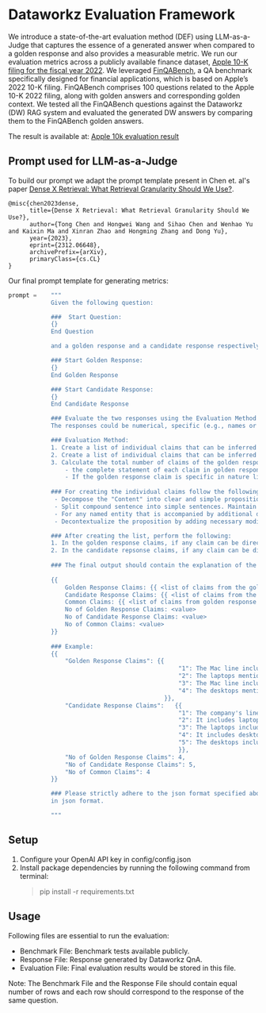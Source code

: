 # Dataworkz Evaluation Framework
We introduce a state-of-the-art evaluation method (DEF) using LLM-as-a-Judge that captures the essence of a generated answer when compared to a golden response and also provides a measurable metric. We run our evaluation metrics across a publicly available finance dataset, [Apple 10-K filing for the fiscal year 2022](https://investor.apple.com/sec-filings/default.asp). We leveraged [FinQABench](https://huggingface.co/datasets/lighthouzai/finqabench), a QA benchmark specifically designed for financial applications, which is based on Apple’s 2022 10-K filing. FinQABench comprises 100 questions related to the Apple 10-K 2022 filing, along with golden answers and corresponding golden context. We tested all the FinQABench questions against the Dataworkz (DW) RAG system and evaluated the generated DW answers by comparing them to the FinQABench golden answers.

The result is available at: [Apple 10k evaluation result](https://github.com/dataworkz-dev/dataworkz-eval/blob/8f4ad7ec0a9227998aaf3c2550cd51c893aacd00/data/apple10k_evaluation_result.csv)

## Prompt used for LLM-as-a-Judge
To build our prompt we adapt the prompt template present in Chen et. al's paper [Dense X Retrieval: What Retrieval Granularity Should We Use?](https://arxiv.org/abs/2312.06648).

```
@misc{chen2023dense,
      title={Dense X Retrieval: What Retrieval Granularity Should We Use?},
      author={Tong Chen and Hongwei Wang and Sihao Chen and Wenhao Yu and Kaixin Ma and Xinran Zhao and Hongming Zhang and Dong Yu},
      year={2023},
      eprint={2312.06648},
      archivePrefix={arXiv},
      primaryClass={cs.CL}
}
```
Our final prompt template for generating metrics:

```python
prompt =    """
            Given the following question:

            ###  Start Question:
            {}
            End Question

            and a golden response and a candidate response respectively. 

            ### Start Golden Response:
            {}
            End Golden Response

            ### Start Candidate Response:
            {}
            End Candidate Response

            ### Evaluate the two responses using the Evaluation Method below. 
            The responses could be numerical, specific (e.g., names or dates), or descriptive.

            ### Evaluation Method:
            1. Create a list of individual claims that can be inferred from the golden response with respect to the question.
            2. Create a list of individual claims that can be inferred from the candidate response with respect to the question.
            3. Calculate the total number of claims of the golden response present in the candidate response based on the following rules:
                - the complete statement of each claim in golden response should be checked against the complete statement of each claim in candidate response. 
                - If the golden response claim is specific in nature like numerical, names or dates then the candidate response claim should contains the exact value present in the golden response.
            
            ### For creating the individual claims follow the following instructions:
             - Decompose the "Content" into clear and simple propositions, ensuring they are interpretable out of context.
             - Split compound sentence into simple sentences. Maintain the original phrasing from the input whenever possible.
             - For any named entity that is accompanied by additional descriptive information, separate this information into its own distinct proposition.
             - Decontextualize the proposition by adding necessary modifier to nouns or entire sentences and replacing pronouns (e.g., "it", "he", "she", "they", "this", "that") with the full name of the entities they refer to.

            ### After creating the list, perform the following:
            1. In the golden response claims, if any claim can be directly inferred from the question only then remove it from the list.
            2. In the candidate repsonse claims, if any claim can be directly inferred from the question, only then remove it from the list.
            
            ### The final output should contain the explanation of the evaluation method and the numerical value in the following json format:
            
            {{
                Golden Response Claims: {{ <list of claims from the golden response> }}
                Candidate Response Claims: {{ <list of claims from the candidate response> }}
                Common Claims: {{ <list of claims from golden response present in candidate > }}
                No of Golden Response Claims: <value>
                No of Candidate Response Claims: <value>
                No of Common Claims: <value>
            }}
            
            ### Example:
            {{
                "Golden Response Claims": {{ 
                                                "1": The Mac line includes laptops.,
                                                "2": The laptops mentioned are MacBook Air and MacBook Pro.,
                                                "3": The Mac line includes desktops.,
                                                "4": The desktops mentioned are iMac, Mac mini, Mac Studio, and Mac Pro.
                                            }},
                "Candidate Response Claims":   {{
                                                "1": The company's line of personal computers is called Mac.,
                                                "2": It includes laptops.,
                                                "3": The laptops included are MacBook Air and MacBook Pro.,
                                                "4": It includes desktops.,
                                                "5": The desktops included are iMac, Mac mini, Mac Studio, and Mac Pro.,
                                                }},
                "No of Golden Response Claims": 4,
                "No of Candidate Response Claims": 5,
                "No of Common Claims": 4
            }}

            ### Please strictly adhere to the json format specified above. please provide the complete response
            in json format.

            """
```

## Setup
1. Configure your OpenAI API key in config/config.json
2. Install package dependencies by running the following command from terminal:
	> pip install -r requirements.txt

## Usage
Following files are essential to run the evaluation:
   - Benchmark File: Benchmark tests available publicly.
   - Response File: Response generated by Dataworkz QnA.
   - Evaluation File: Final evaluation results would be stored in this file.
	
Note: The Benchmark File and the Response File should contain equal number of rows and each row 
should correspond to the response of the same question.

